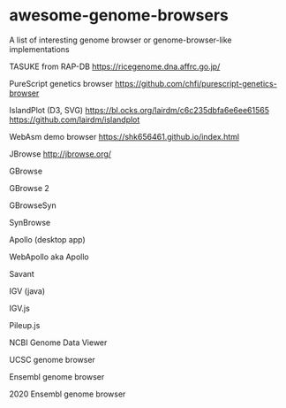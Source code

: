 # awesome-genome-browsers

A list of interesting genome browser or genome-browser-like implementations

TASUKE from RAP-DB
https://ricegenome.dna.affrc.go.jp/

PureScript genetics browser
https://github.com/chfi/purescript-genetics-browser

IslandPlot (D3, SVG)
https://bl.ocks.org/lairdm/c6c235dbfa6e6ee61565
https://github.com/lairdm/islandplot

WebAsm demo browser
https://shk656461.github.io/index.html

JBrowse
http://jbrowse.org/


GBrowse

GBrowse 2

GBrowseSyn

SynBrowse

Apollo (desktop app)

WebApollo aka Apollo

Savant

IGV (java)

IGV.js

Pileup.js

NCBI Genome Data Viewer

UCSC genome browser

Ensembl genome browser

2020 Ensembl genome browser



